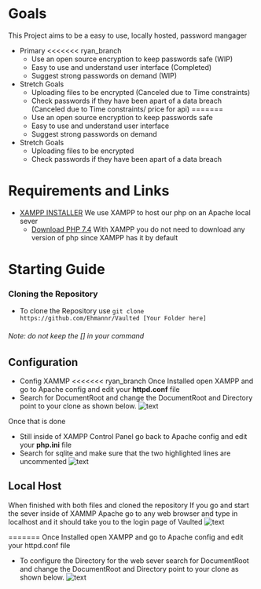 # **Goals**
  This Project aims to be a easy to use, locally hosted, password mangager
   - Primary
<<<<<<< ryan_branch
     - Use an open source encryption to keep passwords safe (WIP)
     - Easy to use and understand user interface (Completed)
     - Suggest strong passwords on demand (WIP)
   - Stretch Goals
     -  Uploading files to be encrypted (Canceled due to Time constraints)
     - Check passwords if they have been apart of a data breach  (Canceled due to Time constraints/ price for api)
=======
     - Use an open source encryption to keep passwords safe
     - Easy to use and understand user interface
     - Suggest strong passwords on demand
   - Stretch Goals
     -  Uploading files to be encrypted
     - Check passwords if they have been apart of a data breach

 
 

 
 # **Requirements and Links**
 - [XAMPP INSTALLER](https://www.apachefriends.org/index.html) 
     We use XAMPP to host our php on an Apache local sever
     -  [Download PHP 7.4](https://www.php.net/downloads) 
    With XAMPP you do not need to download any version of php since XAMPP has it by default
   
     
# **Starting Guide**
  ### Cloning the Repository
  - To clone the Repository use `git clone https://github.com/Ehmannr/Vaulted [Your Folder here]` 
  ###### Note: do not keep the [] in your command
   
   ## **Configuration**
   - Config XAMMP
<<<<<<< ryan_branch
   Once Installed open XAMPP and go to Apache config and edit your __httpd.conf__ file
   - Search for DocumentRoot and change the DocumentRoot and Directory point to your clone as shown below.
    ![text](https://cdn.discordapp.com/attachments/446683114958356481/836023576892407808/unknown.png)
    
   Once that is done
   - Still inside of XAMPP Control Panel go back to Apache config and edit your __php.ini__ file
   -  Search for sqlite and make sure that the two highlighted lines are uncommented
    ![text](https://cdn.discordapp.com/attachments/446683114958356481/836043049158836285/unknown.png)
    
   ## Local Host
   When finished with both files and cloned the repository
   If you go and start the sever inside of XAMMP Apache go to any web browser and type in localhost and it should take you to the login page of Vaulted
   ![text](https://cdn.discordapp.com/attachments/446683114958356481/836044300118392852/unknown.png)
   
=======
   Once Installed open XAMPP and go to Apache config and edit your httpd.conf file
   - To configure the Directory for the web sever search for DocumentRoot and change the DocumentRoot and Directory point to your clone as shown below.
    ![text](https://cdn.discordapp.com/attachments/446683114958356481/836023576892407808/unknown.png)
